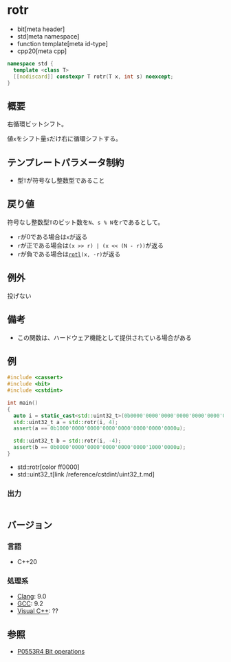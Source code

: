 # rotr
* bit[meta header]
* std[meta namespace]
* function template[meta id-type]
* cpp20[meta cpp]

```cpp
namespace std {
  template <class T>
  [[nodiscard]] constexpr T rotr(T x, int s) noexcept;
}
```

## 概要
右循環ビットシフト。

値`x`をシフト量`s`だけ右に循環シフトする。


## テンプレートパラメータ制約
- 型`T`が符号なし整数型であること


## 戻り値
符号なし整数型`T`のビット数を`N`、`s % N`を`r`であるとして。

- `r`が0である場合は`x`が返る
- `r`が正である場合は`(x >> r) | (x << (N - r))`が返る
- `r`が負である場合は[`rotl`](rotr.md)`(x, -r)`が返る


## 例外
投げない


## 備考
- この関数は、ハードウェア機能として提供されている場合がある


## 例
```cpp example
#include <cassert>
#include <bit>
#include <cstdint>

int main()
{
  auto i = static_cast<std::uint32_t>(0b0000'0000'0000'0000'0000'0000'0000'1000u);
  std::uint32_t a = std::rotr(i, 4);
  assert(a == 0b1000'0000'0000'0000'0000'0000'0000'0000u);

  std::uint32_t b = std::rotr(i, -4);
  assert(b == 0b0000'0000'0000'0000'0000'0000'1000'0000u);
}
```
* std::rotr[color ff0000]
* std::uint32_t[link /reference/cstdint/uint32_t.md]

### 出力
```
```


## バージョン
### 言語
- C++20

### 処理系
- [Clang](/implementation.md#clang): 9.0
- [GCC](/implementation.md#gcc): 9.2
- [Visual C++](/implementation.md#visual_cpp): ??


## 参照
- [P0553R4 Bit operations](http://www.open-std.org/jtc1/sc22/wg21/docs/papers/2019/p0553r4.html)
